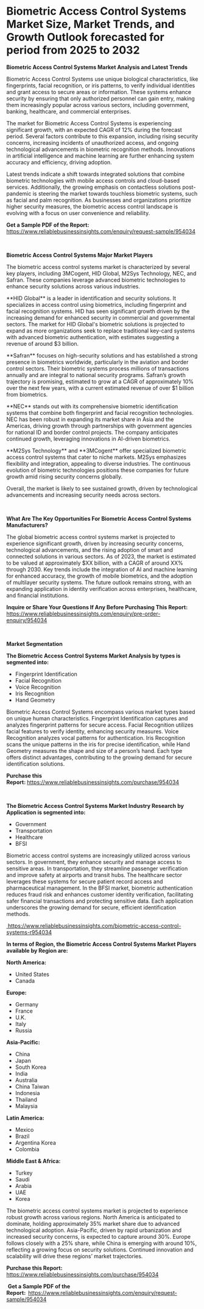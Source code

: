 <p><h1>Biometric Access Control Systems Market Size, Market Trends, and Growth Outlook forecasted for period from 2025 to 2032</h1></p><p><strong>Biometric Access Control Systems Market Analysis and Latest Trends</strong></p>
<p><p>Biometric Access Control Systems use unique biological characteristics, like fingerprints, facial recognition, or iris patterns, to verify individual identities and grant access to secure areas or information. These systems enhance security by ensuring that only authorized personnel can gain entry, making them increasingly popular across various sectors, including government, banking, healthcare, and commercial enterprises.</p><p>The market for Biometric Access Control Systems is experiencing significant growth, with an expected CAGR of 12% during the forecast period. Several factors contribute to this expansion, including rising security concerns, increasing incidents of unauthorized access, and ongoing technological advancements in biometric recognition methods. Innovations in artificial intelligence and machine learning are further enhancing system accuracy and efficiency, driving adoption.</p><p>Latest trends indicate a shift towards integrated solutions that combine biometric technologies with mobile access controls and cloud-based services. Additionally, the growing emphasis on contactless solutions post-pandemic is steering the market towards touchless biometric systems, such as facial and palm recognition. As businesses and organizations prioritize higher security measures, the biometric access control landscape is evolving with a focus on user convenience and reliability.</p></p>
<p><strong>Get a Sample PDF of the Report:&nbsp;</strong> <a href="https://www.reliablebusinessinsights.com/enquiry/request-sample/954034?utm_campaign=3310&utm_medium=2&utm_source=Github&utm_content=ia&utm_term=18042025&utm_id=biometric-access-control-systems">https://www.reliablebusinessinsights.com/enquiry/request-sample/954034</a></p>
<p>&nbsp;</p>
<p><strong>Biometric Access Control Systems Major Market Players</strong></p>
<p><p>The biometric access control systems market is characterized by several key players, including 3MCogent, HID Global, M2Sys Technology, NEC, and Safran. These companies leverage advanced biometric technologies to enhance security solutions across various industries.</p><p>**HID Global** is a leader in identification and security solutions. It specializes in access control using biometrics, including fingerprint and facial recognition systems. HID has seen significant growth driven by the increasing demand for enhanced security in commercial and governmental sectors. The market for HID Global's biometric solutions is projected to expand as more organizations seek to replace traditional key-card systems with advanced biometric authentication, with estimates suggesting a revenue of around $3 billion.</p><p>**Safran** focuses on high-security solutions and has established a strong presence in biometrics worldwide, particularly in the aviation and border control sectors. Their biometric systems process millions of transactions annually and are integral to national security programs. Safran’s growth trajectory is promising, estimated to grow at a CAGR of approximately 10% over the next few years, with a current estimated revenue of over $1 billion from biometrics.</p><p>**NEC** stands out with its comprehensive biometric identification systems that combine both fingerprint and facial recognition technologies. NEC has been robust in expanding its market share in Asia and the Americas, driving growth through partnerships with government agencies for national ID and border control projects. The company anticipates continued growth, leveraging innovations in AI-driven biometrics.</p><p>**M2Sys Technology** and **3MCogent** offer specialized biometric access control systems that cater to niche markets. M2Sys emphasizes flexibility and integration, appealing to diverse industries. The continuous evolution of biometric technologies positions these companies for future growth amid rising security concerns globally.</p><p>Overall, the market is likely to see sustained growth, driven by technological advancements and increasing security needs across sectors.</p></p>
<p>&nbsp;</p>
<p><strong>What Are The Key Opportunities For Biometric Access Control Systems Manufacturers?</strong></p>
<p><p>The global biometric access control systems market is projected to experience significant growth, driven by increasing security concerns, technological advancements, and the rising adoption of smart and connected solutions in various sectors. As of 2023, the market is estimated to be valued at approximately $XX billion, with a CAGR of around XX% through 2030. Key trends include the integration of AI and machine learning for enhanced accuracy, the growth of mobile biometrics, and the adoption of multilayer security systems. The future outlook remains strong, with an expanding application in identity verification across enterprises, healthcare, and financial institutions.</p></p>
<p><strong>Inquire or Share Your Questions If Any Before Purchasing This Report:</strong> <a href="https://www.reliablebusinessinsights.com/enquiry/pre-order-enquiry/954034?utm_campaign=3310&utm_medium=2&utm_source=Github&utm_content=ia&utm_term=18042025&utm_id=biometric-access-control-systems">https://www.reliablebusinessinsights.com/enquiry/pre-order-enquiry/954034</a></p>
<p>&nbsp;</p>
<p><strong>Market Segmentation</strong></p>
<p><strong>The Biometric Access Control Systems Market Analysis by types is segmented into:</strong></p>
<p><ul><li>Fingerprint Identification</li><li>Facial Recognition</li><li>Voice Recognition</li><li>Iris Recognition</li><li>Hand Geometry</li></ul></p>
<p><p>Biometric Access Control Systems encompass various market types based on unique human characteristics. Fingerprint Identification captures and analyzes fingerprint patterns for secure access. Facial Recognition utilizes facial features to verify identity, enhancing security measures. Voice Recognition analyzes vocal patterns for authentication. Iris Recognition scans the unique patterns in the iris for precise identification, while Hand Geometry measures the shape and size of a person’s hand. Each type offers distinct advantages, contributing to the growing demand for secure identification solutions.</p></p>
<p><strong>Purchase this Report:&nbsp;</strong><a href="https://www.reliablebusinessinsights.com/purchase/954034?utm_campaign=3310&utm_medium=2&utm_source=Github&utm_content=ia&utm_term=18042025&utm_id=biometric-access-control-systems">https://www.reliablebusinessinsights.com/purchase/954034</a></p>
<p>&nbsp;</p>
<p><strong>The Biometric Access Control Systems Market Industry Research by Application is segmented into:</strong></p>
<p><ul><li>Government</li><li>Transportation</li><li>Healthcare</li><li>BFSI</li></ul></p>
<p><p>Biometric access control systems are increasingly utilized across various sectors. In government, they enhance security and manage access to sensitive areas. In transportation, they streamline passenger verification and improve safety at airports and transit hubs. The healthcare sector leverages these systems for secure patient record access and pharmaceutical management. In the BFSI market, biometric authentication reduces fraud risk and enhances customer identity verification, facilitating safer financial transactions and protecting sensitive data. Each application underscores the growing demand for secure, efficient identification methods.</p></p>
<p><a href="https://www.reliablebusinessinsights.com/biometric-access-control-systems-r954034?utm_campaign=3310&utm_medium=2&utm_source=Github&utm_content=ia&utm_term=18042025&utm_id=biometric-access-control-systems">&nbsp;https://www.reliablebusinessinsights.com/biometric-access-control-systems-r954034</a></p>
<p><strong>In terms of Region, the Biometric Access Control Systems Market Players available by Region are:</strong></p>
<p>
    <p> <strong> North America: </strong>
        <ul>
            <li>United States</li>
            <li>Canada</li>
        </ul>
        </p> 
    <p> <strong> Europe: </strong>
        <ul>
            <li>Germany</li>
            <li>France</li>
            <li>U.K.</li>
            <li>Italy</li>
            <li>Russia</li>
        </ul>
        </p> 
    <p> <strong> Asia-Pacific: </strong>
        <ul>
            <li>China</li>
            <li>Japan</li>
            <li>South Korea</li>
            <li>India</li>
            <li>Australia</li>
            <li>China Taiwan</li>
            <li>Indonesia</li>
            <li>Thailand</li>
            <li>Malaysia</li>
        </ul>
        </p> 
    <p> <strong> Latin America: </strong>
        <ul>
            <li>Mexico</li>
            <li>Brazil</li>
            <li>Argentina Korea</li>
            <li>Colombia</li>
        </ul>
        </p> 
    <p> <strong> Middle East & Africa: </strong>
        <ul>
            <li>Turkey</li>
            <li>Saudi</li>
            <li>Arabia</li>
            <li>UAE</li>
            <li>Korea</li>
        </ul>
    </p>
    </p>
<p><p>The biometric access control systems market is projected to experience robust growth across various regions. North America is anticipated to dominate, holding approximately 35% market share due to advanced technological adoption. Asia-Pacific, driven by rapid urbanization and increased security concerns, is expected to capture around 30%. Europe follows closely with a 25% share, while China is emerging with around 10%, reflecting a growing focus on security solutions. Continued innovation and scalability will drive these regions’ market trajectories.</p></p>
<p><strong>Purchase this Report: </strong><a href="https://www.reliablebusinessinsights.com/purchase/954034?utm_campaign=3310&utm_medium=2&utm_source=Github&utm_content=ia&utm_term=18042025&utm_id=biometric-access-control-systems">https://www.reliablebusinessinsights.com/purchase/954034</a></p>
<p>&nbsp;<strong>Get a Sample PDF of the Report:&nbsp;&nbsp;</strong><a href="https://www.reliablebusinessinsights.com/enquiry/request-sample/954034?utm_campaign=3310&utm_medium=2&utm_source=Github&utm_content=ia&utm_term=18042025&utm_id=biometric-access-control-systems">https://www.reliablebusinessinsights.com/enquiry/request-sample/954034</a></p>
<p><strong></strong></p>
<p><p></p><p></p><p></p></p>
